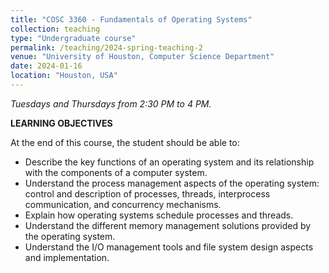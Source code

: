 ```yaml
---
title: "COSC 3360 - Fundamentals of Operating Systems"
collection: teaching
type: "Undergraduate course"
permalink: /teaching/2024-spring-teaching-2
venue: "University of Houston, Computer Science Department"
date: 2024-01-16
location: "Houston, USA"
---
```

*Tuesdays and Thursdays from 2:30 PM to 4 PM.*

**LEARNING OBJECTIVES**

At the end of this course, the student should be able to:

- Describe the key functions of an operating system and its relationship with the components of a computer system. 
-	Understand the process management aspects of the operating system:  control and description of processes, threads, interprocess communication, and concurrency mechanisms. 
-	Explain how operating systems schedule processes and threads. 
-	Understand the different memory management solutions provided by the operating system. 
-	Understand the I/O management tools and file system design aspects and implementation.
